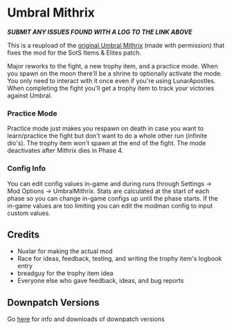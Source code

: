 # Umbral Mithrix

**_SUBMIT ANY ISSUES FOUND WITH A LOG TO THE LINK ABOVE_**

This is a reupload of the [original Umbral Mithrix](https://thunderstore.io/package/Nuxlar/UmbralMithrix/) (made with permission) that fixes the mod for the SotS Items & Elites patch.

Major reworks to the fight, a new trophy item, and a practice mode. When you spawn on the moon there'll be a shrine to optionally activate the mode. You only need to interact with it once even if you're using LunarApostles. When completing the fight you'll get a trophy item to track your victories against Umbral.

### Practice Mode

Practice mode just makes you respawn on death in case you want to learn/practice the fight but don't want to do a whole other run (infinite dio's). The trophy item won't spawn at the end of the fight. The mode deactivates after Mithrix dies in Phase 4.

### Config Info

You can edit config values in-game and during runs through Settings -> Mod Options -> UmbralMithrix. Stats are calculated at the start of each phase so you can change in-game configs up until the phase starts. If the in-game values are too limiting you can edit the modman config to input custom values.

## Credits

- Nuxlar for making the actual mod
- Race for ideas, feedback, testing, and writing the trophy item's logbook entry
- breadguy for the trophy item idea
- Everyone else who gave feedback, ideas, and bug reports

## Downpatch Versions

Go [here](https://thunderstore.io/package/Nuxlar/UmbralMithrix/) for info and downloads of downpatch versions
